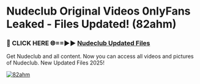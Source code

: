 # Nudeclub Original Videos 0nlyFans Leaked - Files Updated! (82ahm)

<h3>🔴 CLICK HERE 🌐==►► <a href="https://tinyurl.com/y5r63du9" rel="nofollow">Nudeclub Updated Files</a></h3>

Get Nudeclub and all content. Now you can access all videos and pictures of Nudeclub. New Updated Files 2025!

[![82ahm](https://i.imgur.com/UVo9nyh.gif)](https://tinyurl.com/y5r63du9)